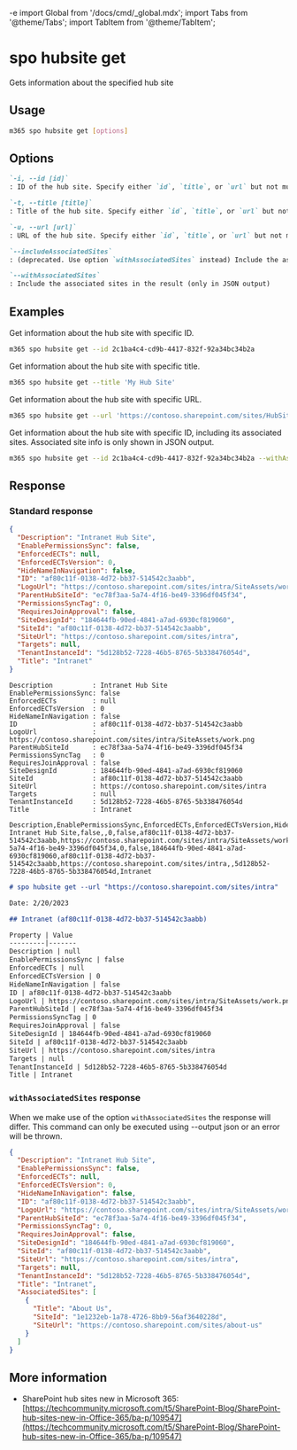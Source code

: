 -e <!-- DISCLAIMER: All secrets, passwords, and sensitive values in this document are examples only and not real credentials. -->
import Global from '/docs/cmd/_global.mdx';
import Tabs from '@theme/Tabs';
import TabItem from '@theme/TabItem';

# spo hubsite get

Gets information about the specified hub site

## Usage

```sh
m365 spo hubsite get [options]
```

## Options

```md definition-list
`-i, --id [id]`
: ID of the hub site. Specify either `id`, `title`, or `url` but not multiple.

`-t, --title [title]`
: Title of the hub site. Specify either `id`, `title`, or `url` but not multiple.

`-u, --url [url]`
: URL of the hub site. Specify either `id`, `title`, or `url` but not multiple.

`--includeAssociatedSites`
: (deprecated. Use option `withAssociatedSites` instead) Include the associated sites in the result (only in JSON output).

`--withAssociatedSites`
: Include the associated sites in the result (only in JSON output)
```

<Global />

## Examples

Get information about the hub site with specific ID.

```sh
m365 spo hubsite get --id 2c1ba4c4-cd9b-4417-832f-92a34bc34b2a
```

Get information about the hub site with specific title.

```sh
m365 spo hubsite get --title 'My Hub Site'
```

Get information about the hub site with specific URL.

```sh
m365 spo hubsite get --url 'https://contoso.sharepoint.com/sites/HubSite'
```

Get information about the hub site with specific ID, including its associated sites. Associated site info is only shown in JSON output.

```sh
m365 spo hubsite get --id 2c1ba4c4-cd9b-4417-832f-92a34bc34b2a --withAssociatedSites --output json
```

## Response

### Standard response

<Tabs>
  <TabItem value="JSON">

  ```json
  {
    "Description": "Intranet Hub Site",
    "EnablePermissionsSync": false,
    "EnforcedECTs": null,
    "EnforcedECTsVersion": 0,
    "HideNameInNavigation": false,
    "ID": "af80c11f-0138-4d72-bb37-514542c3aabb",
    "LogoUrl": "https://contoso.sharepoint.com/sites/intra/SiteAssets/work.png",
    "ParentHubSiteId": "ec78f3aa-5a74-4f16-be49-3396df045f34",
    "PermissionsSyncTag": 0,
    "RequiresJoinApproval": false,
    "SiteDesignId": "184644fb-90ed-4841-a7ad-6930cf819060",
    "SiteId": "af80c11f-0138-4d72-bb37-514542c3aabb",
    "SiteUrl": "https://contoso.sharepoint.com/sites/intra",
    "Targets": null,
    "TenantInstanceId": "5d128b52-7228-46b5-8765-5b338476054d",
    "Title": "Intranet"
  }
  ```

  </TabItem>
  <TabItem value="Text">

  ```text
  Description          : Intranet Hub Site
  EnablePermissionsSync: false
  EnforcedECTs         : null
  EnforcedECTsVersion  : 0
  HideNameInNavigation : false
  ID                   : af80c11f-0138-4d72-bb37-514542c3aabb
  LogoUrl              : https://contoso.sharepoint.com/sites/intra/SiteAssets/work.png
  ParentHubSiteId      : ec78f3aa-5a74-4f16-be49-3396df045f34
  PermissionsSyncTag   : 0
  RequiresJoinApproval : false
  SiteDesignId         : 184644fb-90ed-4841-a7ad-6930cf819060
  SiteId               : af80c11f-0138-4d72-bb37-514542c3aabb
  SiteUrl              : https://contoso.sharepoint.com/sites/intra
  Targets              : null
  TenantInstanceId     : 5d128b52-7228-46b5-8765-5b338476054d
  Title                : Intranet
  ```

  </TabItem>
  <TabItem value="CSV">

  ```csv
  Description,EnablePermissionsSync,EnforcedECTs,EnforcedECTsVersion,HideNameInNavigation,ID,LogoUrl,ParentHubSiteId,PermissionsSyncTag,RequiresJoinApproval,SiteDesignId,SiteId,SiteUrl,Targets,TenantInstanceId,Title
  Intranet Hub Site,false,,0,false,af80c11f-0138-4d72-bb37-514542c3aabb,https://contoso.sharepoint.com/sites/intra/SiteAssets/work.png,ec78f3aa-5a74-4f16-be49-3396df045f34,0,false,184644fb-90ed-4841-a7ad-6930cf819060,af80c11f-0138-4d72-bb37-514542c3aabb,https://contoso.sharepoint.com/sites/intra,,5d128b52-7228-46b5-8765-5b338476054d,Intranet
  ```

  </TabItem>
  <TabItem value="Markdown">

  ```md
  # spo hubsite get --url "https://contoso.sharepoint.com/sites/intra"

  Date: 2/20/2023

  ## Intranet (af80c11f-0138-4d72-bb37-514542c3aabb)

  Property | Value
  ---------|-------
  Description | null
  EnablePermissionsSync | false
  EnforcedECTs | null
  EnforcedECTsVersion | 0
  HideNameInNavigation | false
  ID | af80c11f-0138-4d72-bb37-514542c3aabb
  LogoUrl | https://contoso.sharepoint.com/sites/intra/SiteAssets/work.png
  ParentHubSiteId | ec78f3aa-5a74-4f16-be49-3396df045f34
  PermissionsSyncTag | 0
  RequiresJoinApproval | false
  SiteDesignId | 184644fb-90ed-4841-a7ad-6930cf819060
  SiteId | af80c11f-0138-4d72-bb37-514542c3aabb
  SiteUrl | https://contoso.sharepoint.com/sites/intra
  Targets | null
  TenantInstanceId | 5d128b52-7228-46b5-8765-5b338476054d
  Title | Intranet
  ```

  </TabItem>
</Tabs>

### `withAssociatedSites` response

When we make use of the option `withAssociatedSites` the response will differ. This command can only be executed using --output json or an error will be thrown.

<Tabs>
  <TabItem value="JSON">

  ```json
  {
    "Description": "Intranet Hub Site",
    "EnablePermissionsSync": false,
    "EnforcedECTs": null,
    "EnforcedECTsVersion": 0,
    "HideNameInNavigation": false,
    "ID": "af80c11f-0138-4d72-bb37-514542c3aabb",
    "LogoUrl": "https://contoso.sharepoint.com/sites/intra/SiteAssets/work.png",
    "ParentHubSiteId": "ec78f3aa-5a74-4f16-be49-3396df045f34",
    "PermissionsSyncTag": 0,
    "RequiresJoinApproval": false,
    "SiteDesignId": "184644fb-90ed-4841-a7ad-6930cf819060",
    "SiteId": "af80c11f-0138-4d72-bb37-514542c3aabb",
    "SiteUrl": "https://contoso.sharepoint.com/sites/intra",
    "Targets": null,
    "TenantInstanceId": "5d128b52-7228-46b5-8765-5b338476054d",
    "Title": "Intranet",
    "AssociatedSites": [
      {
        "Title": "About Us",
        "SiteId": "1e1232eb-1a78-4726-8bb9-56af3640228d",
        "SiteUrl": "https://contoso.sharepoint.com/sites/about-us"
      }
    ]
  }
  ```

  </TabItem>
</Tabs>

## More information

- SharePoint hub sites new in Microsoft 365: [https://techcommunity.microsoft.com/t5/SharePoint-Blog/SharePoint-hub-sites-new-in-Office-365/ba-p/109547](https://techcommunity.microsoft.com/t5/SharePoint-Blog/SharePoint-hub-sites-new-in-Office-365/ba-p/109547)
